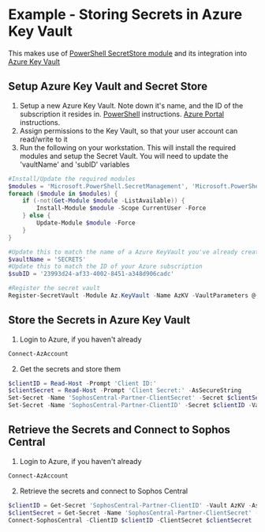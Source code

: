 # Example - Storing Secrets in Azure Key Vault

This makes use of [PowerShell SecretStore module](https://github.com/PowerShell/SecretStore) and its integration into [Azure Key Vault](https://azure.microsoft.com/en-au/services/key-vault/)

## Setup Azure Key Vault and Secret Store

1. Setup a new Azure Key Vault. Note down it's name, and the ID of the subscription it resides in. [PowerShell](https://docs.microsoft.com/en-au/azure/key-vault/general/quick-create-powershell) instructions. [Azure Portal](https://docs.microsoft.com/en-au/azure/key-vault/general/quick-create-portal) instructions.
2. Assign permissions to the Key Vault, so that your user account can read/write to it
3. Run the following on your workstation. This will install the required modules and setup the Secret Vault. You will need to update the 'vaultName' and 'subID' variables

``` powershell
#Install/Update the required modules
$modules = 'Microsoft.PowerShell.SecretManagement', 'Microsoft.PowerShell.SecretStore', 'Az', 'Az.KeyVault'
foreach ($module in $modules) {
    if (-not(Get-Module $module -ListAvailable)) {
        Install-Module $module -Scope CurrentUser -Force
    } else {
        Update-Module $module -Force
    }
}

#Update this to match the name of a Azure KeyVault you've already created
$vaultName = 'SECRETS'
#Update this to match the ID of your Azure subscription
$subID = '23993d24-af33-4002-8451-a348d906cadc'

#Register the secret vault
Register-SecretVault -Module Az.KeyVault -Name AzKV -VaultParameters @{ AZKVaultName = $vaultName; SubscriptionId = $subID }
```

## Store the Secrets in Azure Key Vault

1. Login to Azure, if you haven't already

``` powershell
Connect-AzAccount
```

2. Get the secrets and store them

``` powershell
$clientID = Read-Host -Prompt 'Client ID:'
$clientSecret = Read-Host -Prompt 'Client Secret:' -AsSecureString
Set-Secret -Name 'SophosCentral-Partner-ClientSecret' -Secret $clientSecret -Vault AzKV
Set-Secret -Name 'SophosCentral-Partner-ClientID' -Secret $clientID -Vault AzKV
```

## Retrieve the Secrets and Connect to Sophos Central

1. Login to Azure, if you haven't already

``` powershell
Connect-AzAccount
```

2. Retrieve the secrets and connect to Sophos Central

``` powershell
$clientID = Get-Secret 'SophosCentral-Partner-ClientID' -Vault AzKV -AsPlainText
$clientSecret = Get-Secret -Name 'SophosCentral-Partner-ClientSecret' -Vault AzKV
Connect-SophosCentral -ClientID $clientID -ClientSecret $clientSecret
```
